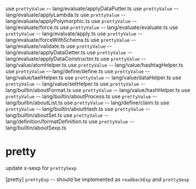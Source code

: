 use `prettyValue` -- lang/evaluate/applyDataPutter.ts
use `prettyValue` -- lang/evaluate/applyLambda.ts
use `prettyValue` -- lang/evaluate/applyPolymorphic.ts
use `prettyValue` -- lang/evaluate/force.ts
use `prettyValue` -- lang/evaluate/evaluate.ts
use `prettyValue` -- lang/evaluate/apply.ts
use `prettyValue` -- lang/evaluate/forceWithSchema.ts
use `prettyValue` -- lang/evaluate/validate.ts
use `prettyValue` -- lang/evaluate/applyDataGetter.ts
use `prettyValue` -- lang/evaluate/applyDataConstructor.ts
use `prettyValue` -- lang/value/atomHelper.ts
use `prettyValue` -- lang/value/hashtagHelper.ts
use `prettyValue` -- lang/define/define.ts
use `prettyValue` -- lang/value/taelHelper.ts
use `prettyValue` -- lang/value/dataHelper.ts
use `prettyValue` -- lang/value/setHelper.ts
use `prettyValue` -- lang/builtin/aboutFormat.ts
use `prettyValue` -- lang/value/hashHelper.ts
use `prettyValue` -- lang/builtin/aboutProcess.ts
use `prettyValue` -- lang/builtin/aboutList.ts
use `prettyValue` -- lang/define/claim.ts
use `prettyValue` -- lang/builtin/aboutHash.ts
use `prettyValue` -- lang/builtin/aboutSet.ts
use `prettyValue` -- lang/definition/formatDefinition.ts
use `prettyValue` -- lang/builtin/aboutSexp.ts

# pretty

update x-sexp for `prettySexp`

[pretty] `prettyExp` -- should be implemented as `readbackExp` and `prettySexp`
